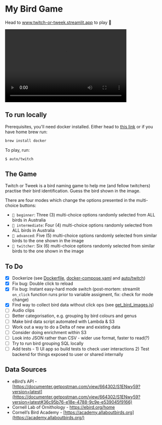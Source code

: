 # My Bird Game

Head to www.twitch-or-tweek.streamlit.app to play 🎉

<video width="400" height="240" controls>
  <source src="assets/twitch_or_tweek_clip.mov" type="video/mp4">
</video>

## To run locally

Prerequisites, you'll need docker installed. Either head to [this link](https://docs.docker.com/get-docker/) or if you have home brew run:
```zsh
brew install docker
```

To play, run:
```zsh
$ auto/twitch
```

## The Game

Twitch or Tweek is a bird naming game to help me (and fellow twitchers) practise their bird identification. Guess the bird shown in the image.

There are four modes which change the options presented in the multi-choice buttons:
- `🥚 beginner`: Three (3) multi-choice options randomly selected from ALL birds in Australia
- `🐣 intermediate`: Four (4) multi-choice options randomly selected from ALL birds in Australia
- `🦆 advanced`: Five (5) multi-choice options randomly selected from similar birds to the one shown in the image
- `🦅 twitcher`: Six (6) multi-choice options randomly selected from similar birds to the one shown in the image

## To Do

- [x] Dockerize (see [Dockerfile](./Dockerfile), [docker-compose.yaml](./docker-compose.yaml) and [auto/twitch](./auto/twitch))
- [x] Fix bug: Double click to reload
- [x] Fix bug: Instant easy-hard mode switch (post-mortem: streamlit `on_click` function runs prior to variable assigment, fix: check for mode change)
- [x] Find way to collect bird data without click ops (see [get_bird_images.js](./data/get_bird_images.js))
- [ ] Audio clips
- [ ] Better categorisation, e.g. grouping by bird colours and genus
- [ ] Make bird data script automated with Lambda & S3
- [ ] Work out a way to do a Delta of new and existing data
- [ ] Consider doing enrichment within S3
- [ ] Look into JSON rather than CSV - wider use format, faster to read(?)
- [ ] Try to run bird grouping SQL locally
- [ ] Add tests - 1) UI app so build tests to check user interactions 2) Test backend for things exposed to user or shared internally

## Data Sources

- eBird’s API - [https://documenter.getpostman.com/view/664302/S1ENwy59?version=latest](https://documenter.getpostman.com/view/664302/S1ENwy59?version=latest#36c95b76-e18e-4788-9c9e-e539045f9166)
- Cornell Lab of Ornithology - https://ebird.org/home
- Cornell’s Bird Academy - [https://academy.allaboutbirds.org](https://academy.allaboutbirds.org/)
